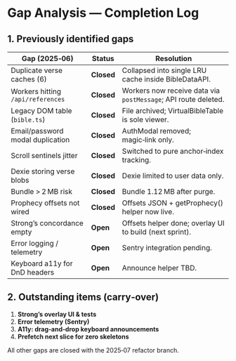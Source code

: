 # Gap Analysis — Completion Log

## 1. Previously identified gaps

| Gap (2025‑06) | Status | Resolution |
|---------------|--------|------------|
| Duplicate verse caches (6) | **Closed** | Collapsed into single LRU cache inside BibleDataAPI. |
| Workers hitting `/api/references` | **Closed** | Workers now receive data via `postMessage`; API route deleted. |
| Legacy DOM table (`bible.ts`) | **Closed** | File archived; VirtualBibleTable is sole viewer. |
| Email/password modal duplication | **Closed** | AuthModal removed; magic‑link only. |
| Scroll sentinels jitter | **Closed** | Switched to pure anchor‑index tracking. |
| Dexie storing verse blobs | **Closed** | Dexie limited to user data only. |
| Bundle > 2 MB risk | **Closed** | Bundle 1.12 MB after purge. |
| Prophecy offsets not wired | **Closed** | Offsets JSON + getProphecy() helper now live. |
| Strong’s concordance empty | **Open** | Offsets helper done; overlay UI to build (next sprint). |
| Error logging / telemetry | **Open** | Sentry integration pending. |
| Keyboard a11y for DnD headers | **Open** | Announce helper TBD. |

## 2. Outstanding items (carry‑over)

1. **Strong’s overlay UI & tests**  
2. **Error telemetry (Sentry)**  
3. **A11y: drag‑and‑drop keyboard announcements**  
4. **Prefetch next slice for zero skeletons**

All other gaps are closed with the 2025‑07 refactor branch.